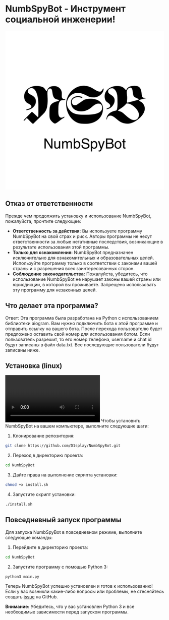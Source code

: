 # NumbSpyBot - Инструмент социальной инженерии!

![NumbSpyBot Logo](https://github.com/D1splay/NumbSpyBot/blob/main/logo.png)

## Отказ от ответственности

Прежде чем продолжить установку и использование NumbSpyBot, пожалуйста, прочтите следующее:

- **Ответственность за действия:** Вы используете программу NumbSpyBot на свой страх и риск. Авторы программы не несут ответственности за любые негативные последствия, возникающие в результате использования этой программы.
- **Только для ознакомления:** NumbSpyBot предназначен исключительно для ознакомительных и образовательных целей. Используйте программу только в соответствии с законами вашей страны и с разрешения всех заинтересованных сторон.
- **Соблюдение законодательства:** Пожалуйста, убедитесь, что использование NumbSpyBot не нарушает законы вашей страны или юрисдикции, в которой вы проживаете. Запрещено использовать эту программу для незаконных целей.

## Что делает эта программа? 
Ответ: Эта программа была разработана на Python с использованием библиотеки aiogram. Вам нужно подключить бота к этой программе и отправить ссылку на вашего бота. После перехода пользователю будет предложено оставить свой номер для использования ботом. Если пользователь разрешит, то его номер телефона, username и chat id будут записаны в файл data.txt. Все последующие пользователи будут записаны ниже.

## Установка (linux)
<video>https://www.youtube.com/watch?v=5imHyXX_dR8</video>
Чтобы установить NumbSpyBot на вашем компьютере, выполните следующие шаги:

1. Клонирование репозитория:

```bash
git clone https://github.com/D1splay/NumbSpyBot.git
```

2. Переход в директорию проекта:

```bash
cd NumbSpyBot
```

3. Дайте права на выполнение скрипта установки:

```bash
chmod +x install.sh
```

4. Запустите скрипт установки:

```bash
./install.sh
```

## Повседневный запуск программы

Для запуска NumbSpyBot в повседневном режиме, выполните следующие команды:

1. Перейдите в директорию проекта:

```bash
cd NumbSpyBot
```

2. Запустите программу с помощью Python 3:

```bash
python3 main.py
```

Теперь NumbSpyBot успешно установлен и готов к использованию! Если у вас возникли какие-либо вопросы или проблемы, не стесняйтесь создать [issue](https://github.com/D1splay/NumbSpyBot/issues) на GitHub.

**Внимание:** Убедитесь, что у вас установлен Python 3 и все необходимые зависимости перед запуском программы.

